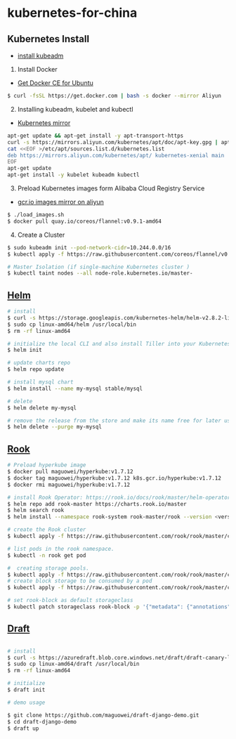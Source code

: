 # kubernetes-for-china

## Kubernetes Install

- [install kubeadm](https://kubernetes.io/docs/setup/independent/install-kubeadm/)

1. Install Docker

- [Get Docker CE for Ubuntu](https://docs.docker.com/install/linux/docker-ce/ubuntu/)

```bash
$ curl -fsSL https://get.docker.com | bash -s docker --mirror Aliyun
```

2. Installing kubeadm, kubelet and kubectl 

- [Kubernetes mirror](https://opsx.alibaba.com/mirror)

```bash
apt-get update && apt-get install -y apt-transport-https
curl -s https://mirrors.aliyun.com/kubernetes/apt/doc/apt-key.gpg | apt-key add -
cat <<EOF >/etc/apt/sources.list.d/kubernetes.list
deb https://mirrors.aliyun.com/kubernetes/apt/ kubernetes-xenial main
EOF
apt-get update
apt-get install -y kubelet kubeadm kubectl
```

3. Preload Kubernetes images form Alibaba Cloud Registry Service

- [gcr.io images mirror on aliyun](https://dev.aliyun.com/list.html?namePrefix=google-containers)

```bash
$ ./load_images.sh
$ docker pull quay.io/coreos/flannel:v0.9.1-amd64
```

4. Create a Cluster
```bash
$ sudo kubeadm init --pod-network-cidr=10.244.0.0/16
$ kubectl apply -f https://raw.githubusercontent.com/coreos/flannel/v0.9.1/Documentation/kube-flannel.yml

# Master Isolation (if single-machine Kubernetes cluster )
$ kubectl taint nodes --all node-role.kubernetes.io/master-
```

## [Helm](https://github.com/kubernetes/helm)


```bash
# install
$ curl -s https://storage.googleapis.com/kubernetes-helm/helm-v2.8.2-linux-amd64.tar.gz | tar xzv
$ sudo cp linux-amd64/helm /usr/local/bin
$ rm -rf linux-amd64

# initialize the local CLI and also install Tiller into your Kubernetes cluster
$ helm init

# update charts repo
$ helm repo update

# install mysql chart
$ helm install --name my-mysql stable/mysql

# delete
$ helm delete my-mysql

# remove the release from the store and make its name free for later use
$ helm delete --purge my-mysql
```

## [Rook](https://github.com/rook/rook)

```bash
# Preload hyperkube image
$ docker pull maguowei/hyperkube:v1.7.12
$ docker tag maguowei/hyperkube:v1.7.12 k8s.gcr.io/hyperkube:v1.7.12
$ docker rmi maguowei/hyperkube:v1.7.12

# install Rook Operator: https://rook.io/docs/rook/master/helm-operator.html
$ helm repo add rook-master https://charts.rook.io/master
$ helm search rook
$ helm install --namespace rook-system rook-master/rook --version <version>

# create the Rook cluster
$ kubectl apply -f https://raw.githubusercontent.com/rook/rook/master/cluster/examples/kubernetes/rook-cluster.yaml

# list pods in the rook namespace.
$ kubectl -n rook get pod

#  creating storage pools.
$ kubectl apply -f https://raw.githubusercontent.com/rook/rook/master/cluster/examples/kubernetes/rook-pool.yaml
# create block storage to be consumed by a pod
$ kubectl apply -f https://raw.githubusercontent.com/rook/rook/master/cluster/examples/kubernetes/rook-storageclass.yaml

# set rook-block as default storageclass 
$ kubectl patch storageclass rook-block -p '{"metadata": {"annotations":{"storageclass.kubernetes.io/is-default-class":"true"}}}'

```


## [Draft](https://github.com/Azure/draft)

```bash

# install
$ curl -s https://azuredraft.blob.core.windows.net/draft/draft-canary-linux-amd64.tar.gz | tar xzv
$ sudo cp linux-amd64/draft /usr/local/bin
$ rm -rf linux-amd64

# initialize
$ draft init

# demo usage

$ git clone https://github.com/maguowei/draft-django-demo.git
$ cd draft-django-demo
$ draft up
```
